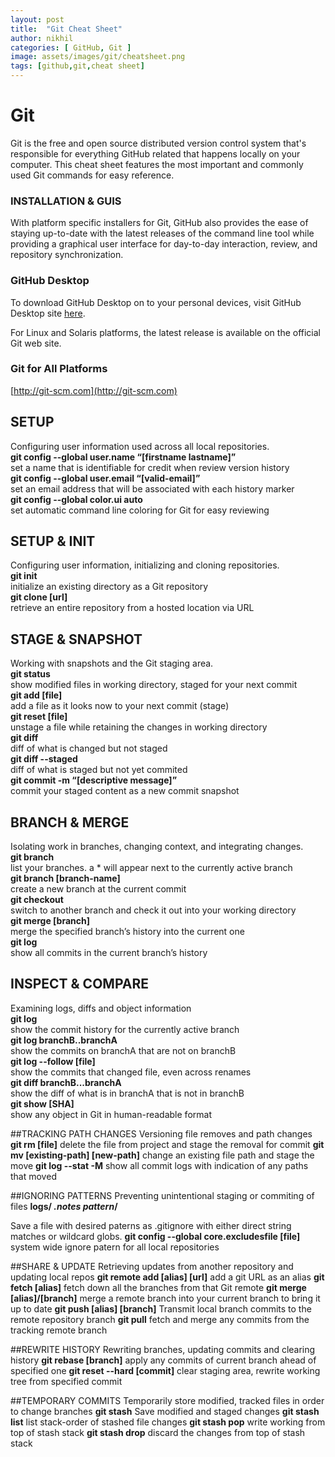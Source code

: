 ```yaml
---
layout: post
title:  "Git Cheat Sheet"
author: nikhil
categories: [ GitHub, Git ]
image: assets/images/git/cheatsheet.png
tags: [github,git,cheat sheet]
---
```

# Git  
Git is the free and open source distributed version control system that's responsible for everything GitHub
related that happens locally on your computer. This cheat sheet features the most important and commonly
used Git commands for easy reference.

### INSTALLATION & GUIS  
With platform specific installers for Git, GitHub also provides the ease of staying up-to-date with the latest
releases of the command line tool while providing a graphical user interface for day-to-day interaction, review, and 
repository synchronization.

### GitHub Desktop  
To download GitHub Desktop on to your personal devices, visit GitHub Desktop site [here](https://desktop.github.com/ "GitHub Desktop").

For Linux and Solaris platforms, the latest release is available on the official Git web site.

### Git for All Platforms  
[http://git-scm.com](http://git-scm.com)

## SETUP  
Configuring user information used across all local repositories.  
**git config --global user.name “[firstname lastname]”**  
set a name that is identifiable for credit when review version history  
**git config --global user.email “[valid-email]”**  
set an email address that will be associated with each history marker  
**git config --global color.ui auto**  
set automatic command line coloring for Git for easy reviewing  

## SETUP & INIT   
Configuring user information, initializing and cloning repositories.  
**git init**  
initialize an existing directory as a Git repository  
**git clone [url]**  
retrieve an entire repository from a hosted location via URL  

## STAGE & SNAPSHOT  
Working with snapshots and the Git staging area.  
**git status**  
show modified files in working directory, staged for your next commit  
**git add [file]**  
add a file as it looks now to your next commit (stage)  
**git reset [file]**  
unstage a file while retaining the changes in working directory  
**git diff**  
diff of what is changed but not staged  
**git diff --staged**  
diff of what is staged but not yet commited  
**git commit -m “[descriptive message]”**  
commit your staged content as a new commit snapshot  

## BRANCH & MERGE  
Isolating work in branches, changing context, and integrating changes.  
**git branch**  
list your branches. a * will appear next to the currently active branch  
**git branch [branch-name]**  
create a new branch at the current commit  
**git checkout**  
switch to another branch and check it out into your working directory  
**git merge [branch]**  
merge the specified branch’s history into the current one  
**git log**  
show all commits in the current branch’s history  

## INSPECT & COMPARE  
Examining logs, diffs and object information  
**git log**  
show the commit history for the currently active branch  
**git log branchB..branchA**  
show the commits on branchA that are not on branchB  
**git log --follow [file]**  
show the commits that changed file, even across renames  
**git diff branchB...branchA**  
show the diff of what is in branchA that is not in branchB  
**git show [SHA]**  
show any object in Git in human-readable format  

##TRACKING PATH CHANGES
Versioning file removes and path changes
**git rm [file]**
delete the file from project and stage the removal for commit
**git mv [existing-path] [new-path]**
change an existing file path and stage the move
**git log --stat -M**
show all commit logs with indication of any paths that moved

##IGNORING PATTERNS
Preventing unintentional staging or commiting of files
<b>logs/
*.notes
pattern*/</b>

Save a file with desired paterns as .gitignore with either direct string
matches or wildcard globs.
**git config --global core.excludesfile [file]**
system wide ignore patern for all local repositories

##SHARE & UPDATE
Retrieving updates from another repository and updating local repos
**git remote add [alias] [url]**
add a git URL as an alias
**git fetch [alias]**
fetch down all the branches from that Git remote
**git merge [alias]/[branch]**
merge a remote branch into your current branch to bring it up to date
**git push [alias] [branch]**
Transmit local branch commits to the remote repository branch
**git pull**
fetch and merge any commits from the tracking remote branch

##REWRITE HISTORY
Rewriting branches, updating commits and clearing history
**git rebase [branch]**
apply any commits of current branch ahead of specified one
**git reset --hard [commit]**
clear staging area, rewrite working tree from specified commit

##TEMPORARY COMMITS
Temporarily store modified, tracked files in order to change branches
**git stash**
Save modified and staged changes
**git stash list**
list stack-order of stashed file changes
**git stash pop**
write working from top of stash stack
**git stash drop**
discard the changes from top of stash stack
